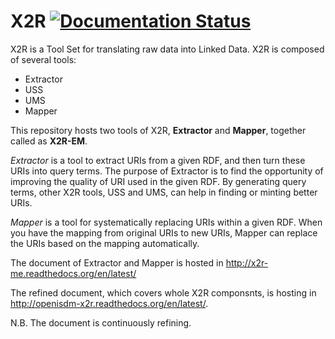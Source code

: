 X2R [![Documentation Status](https://readthedocs.org/projects/openisdm-x2r/badge/?version=latest)](https://readthedocs.org/projects/openisdm-x2r/?badge=latest)
======

X2R is a Tool Set for translating raw data into Linked Data.
X2R is composed of several tools:

   * Extractor
   * USS
   * UMS
   * Mapper

This repository hosts two tools of X2R, **Extractor** and **Mapper**, 
together called as **X2R-EM**.

*Extractor* is a tool to extract URIs from a given RDF, and then turn
these URIs into query terms. The purpose of Extractor is to find the
opportunity of improving the quality of URI used in the given RDF. By
generating query terms, other X2R tools, USS and UMS, can help in
finding or minting better URIs.

*Mapper* is a tool for systematically replacing URIs within a given RDF.
When you have the mapping from original URIs to new URIs, Mapper can
replace the URIs based on the mapping automatically.

The document of Extractor and Mapper is hosted in http://x2r-me.readthedocs.org/en/latest/

The refined document, which covers whole X2R componsnts, is hosting in http://openisdm-x2r.readthedocs.org/en/latest/. 

N.B. The document is continuously refining.

